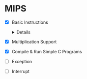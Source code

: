 # MIPS

- [x] Basic Instructions

  <details>
  <summary>Details</summary>
    - Logical
      - AND
      - OR
      - XOR
      - NOR
      - ANDI
      - XORI
      - LUI
      - ORI, LI
    - Shift
      - SLL, NOP
      - SRL
      - SRA
      - SLLV
      - SRLV
      - SRAV
    - **Move**
      - MFHI
      - MFLO
    - Arithmetic
      - ADD[U]
      - SUB[U]
      - SLT[U]
      - **MULT[U]**
      - ADDI[U]
      - SLTI[U]
    - Jump
      - JR
      - JALR
      - J
      - JAL
    - Branch
      - BEQ
      - B
      - BGTZ
      - BLEZ
      - BNE
      - BLTZ
      - BLTZAL
      - BGEZ
      - BGEZAL, BAL
    - Load / Store
      - LB
      - LBU
      - LH
      - LHU
      - LW
      - SB
      - SH
      - SW
  </details>

- [x] Multiplication Support

- [x] Compile & Run Simple C Programs

- [ ] Exception

- [ ] Interrupt

